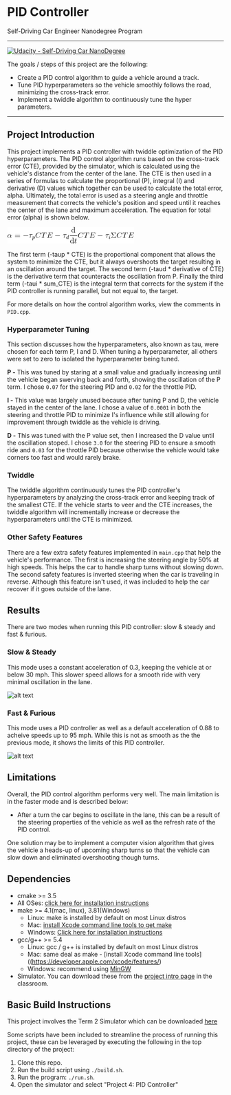 # PID Controller
Self-Driving Car Engineer Nanodegree Program

---
[![Udacity - Self-Driving Car NanoDegree](https://s3.amazonaws.com/udacity-sdc/github/shield-carnd.svg)](http://www.udacity.com/drive)

The goals / steps of this project are the following:

* Create a PID control algorithm to guide a vehicle around a track.
* Tune PID hyperparameters so the vehicle smoothly follows the road, minimizing the cross-track error.
* Implement a twiddle algorithm to continuously tune the hyper parameters.

[//]: # (Image References)

[image1]: ./images/slow.gif "slow"
[image2]: ./images/fast.gif "fast"
[image3]: ./images/equation.gif "equation"



---

## Project Introduction

This project implements a PID controller with twiddle optimization of the PID hyperparameters. The PID control algorithm runs based on the cross-track error (CTE), provided by the simulator, which is calculated using the vehicle's distance from the center of the lane. The CTE is then used in a series of formulas to calculate the proportional (P), integral (I) and derivative (D) values which together can be used to calculate the total error, alpha. Ultimately, the total error is used as a steering angle and throttle measurement that corrects the vehicle's position and speed until it reaches the center of the lane and maximum acceleration. The equation for total error (alpha) is shown below.

![alt text][image3]

The first term (-taup * CTE) is the proportional component that allows the system to minimize the CTE, but it always overshoots the target resulting in an oscillation around the target. The second term (-taud * derivative of CTE) is the derivative term that counteracts the oscillation from P. Finally the third term (-taui * sum_CTE) is the integral term that corrects for the system if the PID controller is running parallel, but not equal to, the target. 

For more details on how the control algorithm works, view the comments in `PID.cpp`.

### Hyperparameter Tuning

This section discusses how the hyperparameters, also known as tau, were chosen for each term P, I and D. When tuning a hyperparameter, all others were set to zero to isolated the hyperparameter being tuned.

**P -** This was tuned by staring at a small value and gradually increasing until the vehicle began swerving back and forth, showing the oscillation of the P term. I chose `0.07` for the steering PID and `0.02` for the throttle PID.

**I -** This value was largely unused because after tuning P and D, the vehicle stayed in the center of the lane. I chose a value of `0.0001` in both the steering and throttle PID to minimize I's influence while still allowing for improvement through twiddle as the vehicle is driving.

**D -** This was tuned with the P value set, then I increased the D value until the oscillation stoped. I chose `3.0` for the steering PID to ensure a smooth ride and `0.03` for the throttle PID because otherwise the vehicle would take corners too fast and would rarely brake.


### Twiddle

The twiddle algorithm continuously tunes the PID controller's hyperparameters by analyzing the cross-track error and keeping track of the smallest CTE. If the vehicle starts to veer and the CTE increases, the twiddle algorithm will incrementally increase or decrease the hyperparameters until the CTE is minimized. 

### Other Safety Features

There are a few extra safety features implemented in `main.cpp` that help the vehicle's performance. The first is increasing the steering angle by 50% at high speeds. This helps the car to handle sharp turns without slowing down. The second safety features is inverted steering when the car is traveling in reverse. Although this feature isn't used, it was included to help the car recover if it goes outside of the lane.

## Results

There are two modes when running this PID controller: slow & steady and fast & furious.

### Slow & Steady

This mode uses a constant acceleration of 0.3, keeping the vehicle at or below 30 mph. This slower speed allows for a smooth ride with very minimal oscillation in the lane. 

![alt text][image1]

### Fast & Furious

This mode uses a PID controller as well as a default acceleration of 0.88 to acheive speeds up to 95 mph. While this is not as smooth as the the previous mode, it shows the limits of this PID controller. 

![alt text][image2]

## Limitations
Overall, the PID control algorithm performs very well. The main limitation is in the faster mode and is described below:

* After a turn the car begins to oscillate in the lane, this can be a result of the steering properties of the vehicle as well as the refresh rate of the PID control.

One solution may be to implement a computer vision algorithm that gives the vehicle a heads-up of upcoming sharp turns so that the vehicle can slow down and eliminated overshooting though turns.

## Dependencies

* cmake >= 3.5
 * All OSes: [click here for installation instructions](https://cmake.org/install/)
* make >= 4.1(mac, linux), 3.81(Windows)
  * Linux: make is installed by default on most Linux distros
  * Mac: [install Xcode command line tools to get make](https://developer.apple.com/xcode/features/)
  * Windows: [Click here for installation instructions](http://gnuwin32.sourceforge.net/packages/make.htm)
* gcc/g++ >= 5.4
  * Linux: gcc / g++ is installed by default on most Linux distros
  * Mac: same deal as make - [install Xcode command line tools]((https://developer.apple.com/xcode/features/)
  * Windows: recommend using [MinGW](http://www.mingw.org/)
* Simulator. You can download these from the [project intro page](https://github.com/udacity/self-driving-car-sim/releases) in the classroom.


## Basic Build Instructions

This project involves the Term 2 Simulator which can be downloaded [here](https://github.com/udacity/self-driving-car-sim/releases)

Some scripts have been included to streamline the process of running this project, these can be leveraged by executing the following in the top directory of the project:

1. Clone this repo.
2. Run the build script using `./build.sh`.
4. Run the program: `./run.sh`.
5. Open the simulator and select "Project 4: PID Controller"

